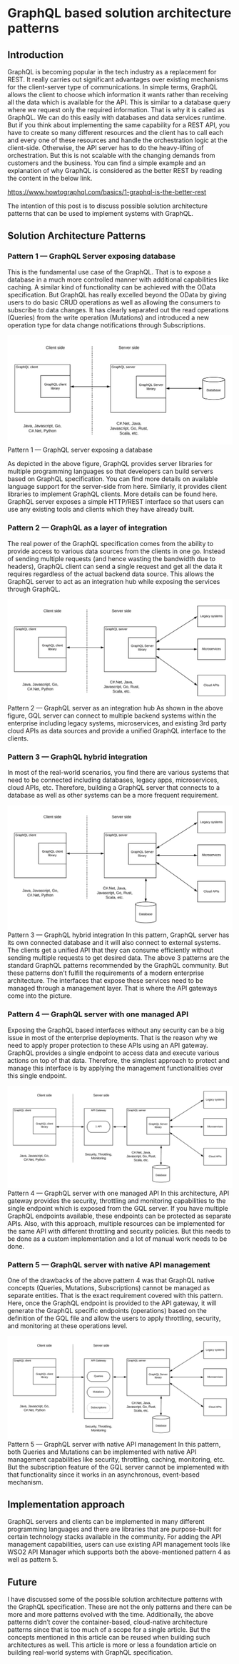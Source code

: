 # GraphQL based solution architecture patterns

## Introduction
GraphQL is becoming popular in the tech industry as a replacement for REST. It really carries out significant advantages over existing mechanisms for the client-server type of communications.
In simple terms, GraphQL allows the client to choose which information it wants rather than receiving all the data which is available for the API. This is similar to a database query where we request only the required information. That is why it is called as GraphQL. We can do this easily with databases and data services runtime. But if you think about implementing the same capability for a REST API, you have to create so many different resources and the client has to call each and every one of these resources and handle the orchestration logic at the client-side. Otherwise, the API server has to do the heavy-lifting of orchestration. But this is not scalable with the changing demands from customers and the business. You can find a simple example and an explanation of why GraphQL is considered as the better REST by reading the content in the below link.

https://www.howtographql.com/basics/1-graphql-is-the-better-rest

The intention of this post is to discuss possible solution architecture patterns that can be used to implement systems with GraphQL.

## Solution Architecture Patterns

### Pattern 1 — GraphQL Server exposing database
This is the fundamental use case of the GraphQL. That is to expose a database in a much more controlled manner with additional capabilities like caching. A similar kind of functionality can be achieved with the OData specification. But GraphQL has really excelled beyond the OData by giving users to do basic CRUD operations as well as allowing the consumers to subscribe to data changes. It has clearly separated out the read operations (Queries) from the write operation (Mutations) and introduced a new operation type for data change notifications through Subscriptions.

![GraphQL with database](images/GraphQL-Pattern-1-dataservice.png)
Pattern 1 — GraphQL server exposing a database

As depicted in the above figure, GraphQL provides server libraries for multiple programming languages so that developers can build servers based on GraphQL specification. You can find more details on available language support for the server-side from here. Similarly, it provides client libraries to implement GraphQL clients. More details can be found here. GraphQL server exposes a simple HTTP/REST interface so that users can use any existing tools and clients which they have already built.

### Pattern 2 — GraphQL as a layer of integration
The real power of the GraphQL specification comes from the ability to provide access to various data sources from the clients in one go. Instead of sending multiple requests (and hence wasting the bandwidth due to headers), GraphQL client can send a single request and get all the data it requires regardless of the actual backend data source. This allows the GraphQL server to act as an integration hub while exposing the services through GraphQL.

![GraphQL as integration hub](images/GraphQL-Pattern-2-integration-hub.png)
Pattern 2 — GraphQL server as an integration hub
As shown in the above figure, GQL server can connect to multiple backend systems within the enterprise including legacy systems, microservices, and existing 3rd party cloud APIs as data sources and provide a unified GraphQL interface to the clients.

### Pattern 3 — GraphQL hybrid integration
In most of the real-world scenarios, you find there are various systems that need to be connected including databases, legacy apps, microservices, cloud APIs, etc. Therefore, building a GraphQL server that connects to a database as well as other systems can be a more frequent requirement.

![GraphQL as hybrid integration](images/GraphQL-Pattern-3-hybrid-integration.png)
Pattern 3 — GraphQL hybrid integration
In this pattern, GraphQL server has its own connected database and it will also connect to external systems. The clients get a unified API that they can consume efficiently without sending multiple requests to get desired data.
The above 3 patterns are the standard GraphQL patterns recommended by the GraphQL community. But these patterns don’t fulfill the requirements of a modern enterprise architecture. The interfaces that expose these services need to be managed through a management layer. That is where the API gateways come into the picture.

### Pattern 4 — GraphQL server with one managed API
Exposing the GraphQL based interfaces without any security can be a big issue in most of the enterprise deployments. That is the reason why we need to apply proper protection to these APIs using an API gateway. GraphQL provides a single endpoint to access data and execute various actions on top of that data. Therefore, the simplest approach to protect and manage this interface is by applying the management functionalities over this single endpoint.

![GraphQL with API per endpoint](images/GraphQL-Pattern-4-API-protected.png)
Pattern 4 — GraphQL server with one managed API
In this architecture, API gateway provides the security, throttling and monitoring capabilities to the single endpoint which is exposed from the GQL server. If you have multiple GraphQL endpoints available, these endpoints can be protected as separate APIs. Also, with this approach, multiple resources can be implemented for the same API with different throttling and security policies. But this needs to be done as a custom implementation and a lot of manual work needs to be done.

### Pattern 5 — GraphQL server with native API management
One of the drawbacks of the above pattern 4 was that GraphQL native concepts (Queries, Mutations, Subscriptions) cannot be managed as separate entities. That is the exact requirement covered with this pattern. Here, once the GraphQL endpoint is provided to the API gateway, it will generate the GraphQL specific endpoints (operations) based on the definition of the GQL file and allow the users to apply throttling, security, and monitoring at these operations level.

![GraphQL with native API management](images/GraphQL-Pattern-5-Operation-protected.png)
Pattern 5 — GraphQL server with native API management
In this pattern, both Queries and Mutations can be implemented with native API management capabilities like security, throttling, caching, monitoring, etc. But the subscription feature of the GQL server cannot be implemented with that functionality since it works in an asynchronous, event-based mechanism.

## Implementation approach
GraphQL servers and clients can be implemented in many different programming languages and there are libraries that are purpose-built for certain technology stacks available in the community. For adding the API management capabilities, users can use existing API management tools like WSO2 API Manager which supports both the above-mentioned pattern 4 as well as pattern 5.

## Future
I have discussed some of the possible solution architecture patterns with the GraphQL specification. These are not the only patterns and there can be more and more patterns evolved with the time. Additionally, the above patterns didn’t cover the container-based, cloud-native architecture patterns since that is too much of a scope for a single article. But the concepts mentioned in this article can be reused when building such architectures as well. This article is more or less a foundation article on building real-world systems with GraphQL specification.

